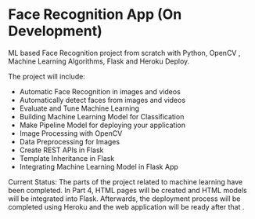 # Face Recognition App (On Development)

ML based  Face Recognition project from scratch with Python, OpenCV , Machine Learning Algorithms, Flask and Heroku Deploy.

The project will include:
- Automatic Face Recognition in images and videos
- Automatically detect faces from images and videos
- Evaluate and Tune Machine Learning
- Building Machine Learning Model for Classification
- Make Pipeline Model for deploying your application
- Image Processing with OpenCV
- Data Preprocessing for Images
- Create REST APIs in Flask
- Template Inheritance in Flask
- Integrating Machine Learning Model in Flask App

Current Status: 
The parts of the project related to machine learning have been completed. In Part 4, HTML pages will be created and HTML models will be integrated into Flask. Afterwards, the deployment process will be completed using Heroku and the web application will be ready after that .
